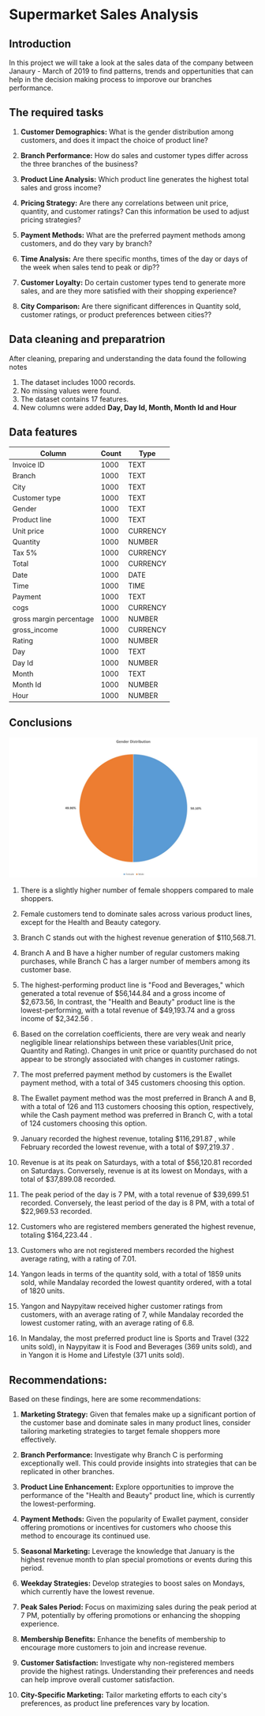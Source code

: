# Supermarket Sales Analysis

## Introduction

In this project we will take a look at the sales data of the company between Janaury - March of 2019 to find patterns, trends and oppertunities that can help in the decision making process to imporove our branches performance.

## The required tasks

1) **Customer Demographics:** What is the gender distribution among customers, and does it impact the choice of product line?
 
2) **Branch Performance:** How do sales and customer types differ across the three branches of the business?

3) **Product Line Analysis:** Which product line generates the highest total sales and gross income?

4) **Pricing Strategy:** Are there any correlations between unit price, quantity, and customer ratings? Can this information be used to adjust pricing strategies?

5) **Payment Methods:** What are the preferred payment methods among customers, and do they vary by branch?

6) **Time Analysis:** Are there specific months, times of the day or days of the week when sales tend to peak or dip??

7) **Customer Loyalty:** Do certain customer types tend to generate more sales, and are they more satisfied with their shopping experience?

8) **City Comparison:** Are there significant differences in Quantity sold, customer ratings, or product preferences between cities??

## Data cleaning and preparatrion

After cleaning, preparing and understanding the data found the following notes

1) The dataset includes 1000 records.
2) No missing values were found.
3) The dataset contains 17 features.
4) New columns were added **Day, Day Id, Month, Month Id and Hour**

## Data features

| Column | Count | Type |
| ------ | ----- | ---- |
| Invoice ID | 1000 | TEXT |
| Branch | 1000 | TEXT |
| City | 1000 | TEXT |
| Customer type | 1000 | TEXT |
| Gender | 1000 | TEXT |
| Product line | 1000 | TEXT |
| Unit price | 1000 | CURRENCY |
| Quantity | 1000 | NUMBER |
| Tax 5% | 1000 | CURRENCY |
| Total | 1000 | CURRENCY |
| Date | 1000 | DATE |
| Time | 1000 | TIME |
| Payment | 1000 | TEXT |
| cogs | 1000 | CURRENCY | 
| gross margin percentage | 1000 | NUMBER |
| gross_income | 1000 | CURRENCY |
| Rating | 1000 | NUMBER |
| Day | 1000 | TEXT |
| Day Id | 1000 | NUMBER |
| Month | 1000 | TEXT |
| Month Id | 1000 | NUMBER |
| Hour | 1000 | NUMBER |

## Conclusions

![Gender Distribution](https://github.com/ahadel943/supermarket_sales_analysis/blob/main/assets/gender_distribution.jpg)
1) There is a slightly higher number of female shoppers compared to male shoppers.

2) Female customers tend to dominate sales across various product lines, except for the Health and Beauty category.

3) Branch C stands out with the highest revenue generation of $110,568.71.

4) Branch A and B have a higher number of regular customers making purchases, while Branch C has a larger number of members among its customer base.

5) The highest-performing product line is "Food and Beverages," which generated a total revenue of $56,144.84 and a gross income of $2,673.56, In contrast, the "Health and Beauty" product line is the lowest-performing, with a total revenue of $49,193.74 and a gross income of $2,342.56 .

6) Based on the correlation coefficients, there are very weak and nearly negligible linear relationships between these variables(Unit price, Quantity and Rating). Changes in unit price or quantity purchased do not appear to be strongly associated with changes in customer ratings.

7) The most preferred payment method by customers is the Ewallet payment method, with a total of 345 customers choosing this option.

8) The Ewallet payment method was the most preferred in Branch A and B, with a total of 126 and 113 customers choosing this option, respectively, while the Cash payment method was preferred in Branch C, with a total of 124 customers choosing this option.

9) January recorded the highest revenue, totaling $116,291.87 , while February recorded the lowest revenue, with a total of $97,219.37 .

10) Revenue is at its peak on Saturdays, with a total of $56,120.81  recorded on Saturdays. Conversely, revenue is at its lowest on Mondays, with a total of $37,899.08 recorded.

11) The peak period of the day is 7 PM, with a total revenue of $39,699.51 recorded. Conversely, the least period of the day is 8 PM, with a total of $22,969.53 recorded.

12) Customers who are registered members generated the highest revenue, totaling $164,223.44 .

13) Customers who are not registered members recorded the highest average rating, with a rating of 7.01.

14) Yangon leads in terms of the quantity sold, with a total of 1859 units sold, while Mandalay recorded the lowest quantity ordered, with a total of 1820 units.

15) Yangon and Naypyitaw received higher customer ratings from customers, with an average rating of 7, while Mandalay recorded the lowest customer rating, with an average rating of 6.8.

16) In Mandalay, the most preferred product line is Sports and Travel (322 units sold), in Naypyitaw it is Food and Beverages (369 units  sold), and in Yangon it is Home and Lifestyle (371 units sold).

## Recommendations:

Based on these findings, here are some recommendations:

1) **Marketing Strategy:** Given that females make up a significant portion of the customer base and dominate sales in many product lines, consider tailoring marketing strategies to target female shoppers more effectively.

2) **Branch Performance:** Investigate why Branch C is performing exceptionally well. This could provide insights into strategies that can be replicated in other branches.

3) **Product Line Enhancement:** Explore opportunities to improve the performance of the "Health and Beauty" product line, which is currently the lowest-performing.

4) **Payment Methods:** Given the popularity of Ewallet payment, consider offering promotions or incentives for customers who choose this method to encourage its continued use.

5) **Seasonal Marketing:** Leverage the knowledge that January is the highest revenue month to plan special promotions or events during this period.

6) **Weekday Strategies:** Develop strategies to boost sales on Mondays, which currently have the lowest revenue.

7) **Peak Sales Period:** Focus on maximizing sales during the peak period at 7 PM, potentially by offering promotions or enhancing the shopping experience.

8) **Membership Benefits:** Enhance the benefits of membership to encourage more customers to join and increase revenue.

9) **Customer Satisfaction:** Investigate why non-registered members provide the highest ratings. Understanding their preferences and needs can help improve overall customer satisfaction.

10) **City-Specific Marketing:** Tailor marketing efforts to each city's preferences, as product line preferences vary by location.
